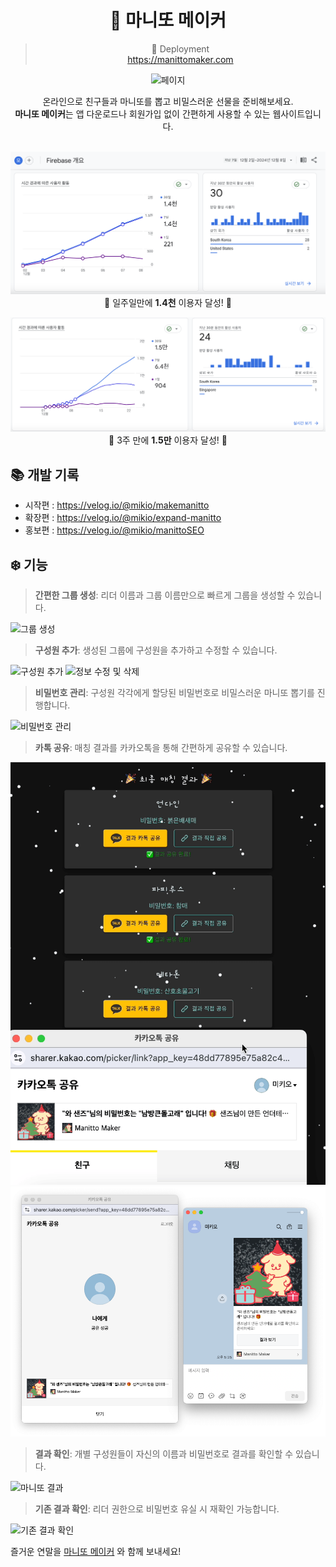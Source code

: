 <div align="center">

# 🎁 마니또 메이커

> 🛜 Deployment </br> https://manittomaker.com

![페이지](docs/images/makegroup.gif)

<div>온라인으로 친구들과 마니또를 뽑고 비밀스러운 선물을 준비해보세요.</div> 
<div> <strong>마니또 메이커</strong>는 앱 다운로드나 회원가입 없이 간편하게 사용할 수 있는 웹사이트입니다.</div>
</br>

![1.4천 이용자 달성](docs/images/thousand.png)
🎁 일주일만에 <strong>1.4천</strong> 이용자 달성! 🎁

![1.5만 이용자 달성](docs/images/tenthousand.png)
🎁 3주 만에 <strong>1.5만</strong> 이용자 달성! 🎁

</div>

## 📚 개발 기록

- 시작편 : https://velog.io/@mikio/makemanitto
- 확장편 : https://velog.io/@mikio/expand-manitto
- 홍보편 : https://velog.io/@mikio/manittoSEO

## ❄️ 기능

> **간편한 그룹 생성**: 리더 이름과 그룹 이름만으로 빠르게 그룹을 생성할 수 있습니다.

  ![그룹 생성](docs/images/makegroup.gif)
  
> **구성원 추가**: 생성된 그룹에 구성원을 추가하고 수정할 수 있습니다.

  ![구성원 추가](docs/images/addmember.gif)
  ![정보 수정 및 삭제](docs/images/deleteandmodify.gif)
  
> **비밀번호 관리**: 구성원 각각에게 할당된 비밀번호로 비밀스러운 마니또 뽑기를 진행합니다.

  ![비밀번호 관리](docs/images/makepassword.gif)
  
> **카톡 공유**: 매칭 결과를 카카오톡을 통해 간편하게 공유할 수 있습니다.

  ![카카오톡으로 공유](docs/images/kakaoshare.gif)
  ![카톡문자](docs/images/kakaowords.png)
  
> **결과 확인**: 개별 구성원들이 자신의 이름과 비밀번호로 결과를 확인할 수 있습니다.

  ![마니또 결과](docs/images/materesult.gif)
  
> **기존 결과 확인**: 리더 권한으로 비밀번호 유실 시 재확인 가능합니다.

  ![기존 결과 확인](docs/images/leaderresult.gif)

즐거운 연말을 [마니또 메이커](https://manittomaker.com)
와 함께 보내세요!
